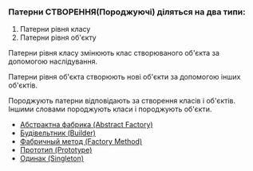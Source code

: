 ### Патерни СТВОРЕННЯ(Породжуючі) діляться на два типи:

 1. Патерни рівня класу
 2. Патерни рівня об'єкту
 
Патерни рівня класу змінюють клас створюваного об'єкта за допомогою наслідування.

Патерни рівня об'єкта створюють нові об'єкти за допомогою інших об'єктів.

Породжують патерни відповідають за створення класів і об'єктів. Іншими словами породжують класи і породжують об'єкти.

* [Абстрактна фабрика (Abstract Factory)](AbstractFactory)
* [Будівельтник (Builder)](Builder)
* [Фабричный метод (Factory Method)](FactoryMethod) 
* [Прототип (Prototype)](Prototype) 
* [Одинак (Singleton)](Singleton)